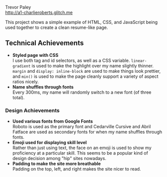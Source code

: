 Trevor Paley  
http://a1-charlieroberts.glitch.me

This project shows a simple example of HTML, CSS, and JavaScript being used together to create a clean resume-like page.

## Technical Achievements
- **Styled page with CSS**  
    I use both tag and id selectors, as well as a CSS variable. `linear-gradient` is used to make the highlight over my name slightly thinner. `margin` and `display: inline-block` are used to make things look prettier, and `min()` is used to make the page cleanly support a variety of aspect ratios nicely.
- **Name shuffles through fonts**  
    Every 300ms, my name will randomly switch to a new font (of three total).

### Design Achievements
- **Used various fonts from Google Fonts**  
    Roboto is used as the primary font and Cedarville Cursive and Abril Fatface are used as secondary fonts for when my name shuffles through fonts.
- **Emoji used for displaying skill level**  
    Rather than just using text, the face on an emoji is used to show my proficiency at a particular skill. This seems to be a popular kind of design decision among "hip" sites nowadays.
- **Padding to make the site more breathable**  
    Padding on the top, left, and right makes the site nicer to read.
